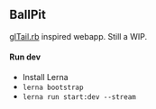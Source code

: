 ## BallPit
[glTail.rb](https://github.com/Fudge/gltail) inspired webapp. Still a WIP.

#### Run dev
* Install Lerna
* `lerna bootstrap`
* `lerna run start:dev --stream`
